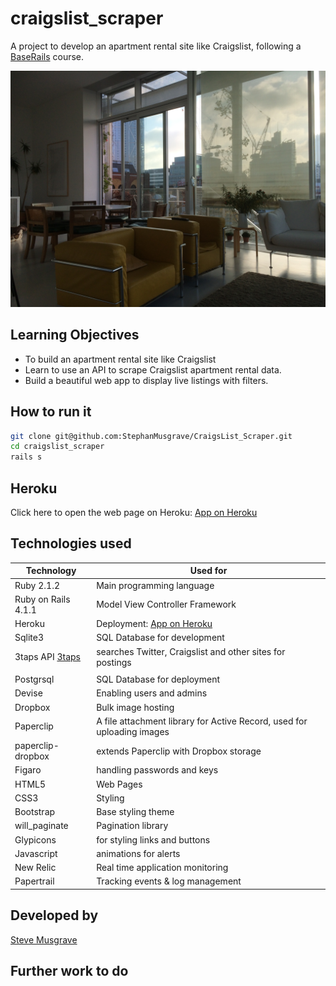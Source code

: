 # craigslist_scraper

A project to develop an apartment rental site like Craigslist, following a [BaseRails] course.

![](public/IMG_1456.JPG)

## Learning Objectives
- To build an apartment rental site like Craigslist
- Learn to use an API to scrape Craigslist apartment rental data. 
- Build a beautiful web app to display live listings with filters.

## How to run it
```sh
git clone git@github.com:StephanMusgrave/CraigsList_Scraper.git
cd craigslist_scraper
rails s

```

Heroku
----
Click here to open the web page on Heroku: [App on Heroku]

## Technologies used

|Technology                 |Used for                        |
|---------------------------|--------------------------------|
|Ruby 2.1.2                 |Main programming language       |
|Ruby on Rails 4.1.1        |Model View Controller Framework |
|Heroku                     |Deployment: [App on Heroku]     |
|Sqlite3                    |SQL Database for development    |
|3taps API [3taps]          |searches Twitter, Craigslist and other sites for postings |
|                           |                                |
|Postgrsql                  |SQL Database for deployment     |
|Devise                     |Enabling users and admins       |
|Dropbox                    |Bulk image hosting              |
|Paperclip                  |A file attachment library for Active Record, used for uploading images |
|paperclip-dropbox          |extends Paperclip with Dropbox storage|
|Figaro                     |handling passwords and keys     |
|HTML5                      |Web Pages                       |
|CSS3                       |Styling                         |
|Bootstrap                  |Base styling theme              |
|will_paginate              |Pagination library              |
|Glypicons                  |for styling links and buttons   |
|Javascript                 |animations for alerts           |
|New Relic                  |Real time application monitoring|
|Papertrail                 |Tracking events & log management|



## Developed by

[Steve Musgrave]

## Further work to do

[Steve Musgrave]:https://github.com/StephanMusgrave
[App on Heroku]:https://homefinder-musgrave.herokuapp.com/
[BaseRails]:https://www.baserails.com/
[3taps]:https://developer.3taps.com